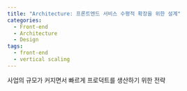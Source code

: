 ```yaml
---
title: "Architecture: 프론트엔드 서비스 수평적 확장을 위한 설계"
categories:
  - Front-end
  - Architecture
  - Design
tags:
  - front-end
  - vertical scaling
---
```


사업의 규모가 커지면서 빠르게 프로덕트를 생산하기 위한 전략